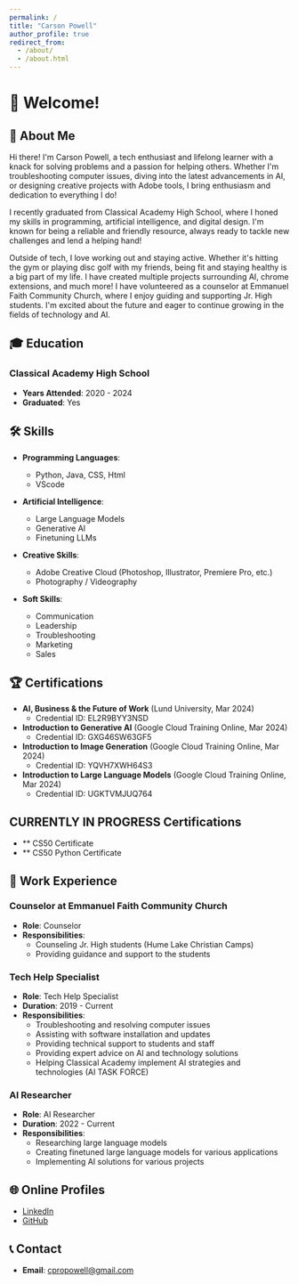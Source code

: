 ```yaml
---
permalink: /
title: "Carson Powell"
author_profile: true
redirect_from: 
  - /about/
  - /about.html
---
```


# 👋 Welcome!

## 📝 About Me

Hi there! I'm Carson Powell, a tech enthusiast and lifelong learner with a knack for solving problems and a passion for helping others. Whether I'm troubleshooting computer issues, diving into the latest advancements in AI, or designing creative projects with Adobe tools, I bring enthusiasm and dedication to everything I do!

I recently graduated from Classical Academy High School, where I honed my skills in programming, artificial intelligence, and digital design. I'm known for being a reliable and friendly resource, always ready to tackle new challenges and lend a helping hand!

Outside of tech, I love working out and staying active. Whether it's hitting the gym or playing disc golf with my friends, being fit and staying healthy is a big part of my life. I have created multiple projects surrounding AI, chrome extensions, and much more! I have volunteered as a counselor at Emmanuel Faith Community Church, where I enjoy guiding and supporting Jr. High students. I'm excited about the future and eager to continue growing in the fields of technology and AI.

## 🎓 Education

### Classical Academy High School
- **Years Attended**: 2020 - 2024
- **Graduated**: Yes
  
## 🛠️ Skills

- **Programming Languages**:
  - Python, Java, CSS, Html
  - VScode
- **Artificial Intelligence**:
  - Large Language Models
  - Generative AI
  - Finetuning LLMs
- **Creative Skills**:
  - Adobe Creative Cloud (Photoshop, Illustrator, Premiere Pro, etc.)
  - Photography / Videography

- **Soft Skills**:
  - Communication
  - Leadership
  - Troubleshooting
  - Marketing
  - Sales
  
## 🏆 Certifications

- **AI, Business & the Future of Work** (Lund University, Mar 2024) 
  - Credential ID: EL2R9BYY3NSD
- **Introduction to Generative AI** (Google Cloud Training Online, Mar 2024)
  - Credential ID: GXG46SW63GF5
- **Introduction to Image Generation** (Google Cloud Training Online, Mar 2024)
  - Credential ID: YQVH7XWH64S3
- **Introduction to Large Language Models** (Google Cloud Training Online, Mar 2024)
  - Credential ID: UGKTVMJUQ764

## CURRENTLY IN PROGRESS Certifications
- ** CS50 Certificate
- ** CS50 Python Certificate

## 💼 Work Experience

### Counselor at Emmanuel Faith Community Church
- **Role**: Counselor
- **Responsibilities**:
  - Counseling Jr. High students (Hume Lake Christian Camps)
  - Providing guidance and support to the students

### Tech Help Specialist
- **Role**: Tech Help Specialist
- **Duration**: 2019 - Current
- **Responsibilities**:
  - Troubleshooting and resolving computer issues
  - Assisting with software installation and updates
  - Providing technical support to students and staff
  - Providing expert advice on AI and technology solutions
  - Helping Classical Academy implement AI strategies and technologies (AI TASK FORCE)

### AI Researcher
- **Role**: AI Researcher
- **Duration**: 2022 - Current
- **Responsibilities**:
  - Researching large language models
  - Creating finetuned large language models for various applications
  - Implementing AI solutions for various projects

## 🌐 Online Profiles

- [LinkedIn](https://www.linkedin.com/in/carson-powell-218b732ba/)
- [GitHub](https://github.com/bmg66)

## 📞 Contact

- **Email**: cpropowell@gmail.com
